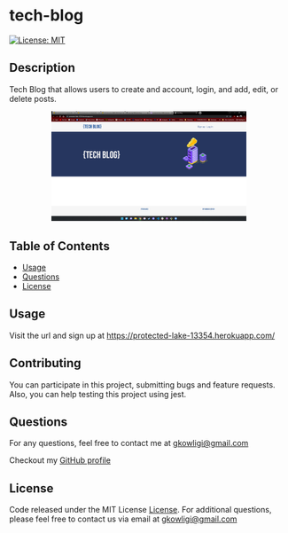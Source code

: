 # tech-blog

[![License: MIT](https://img.shields.io/badge/License-MIT-yellow.svg)](https://opensource.org/licenses/MIT)

## Description

Tech Blog that allows users to create and account, login, and add, edit, or delete posts.

<p align="center"><img src="./public/images/ScreenShot.png" width="70%"></p>

## Table of Contents

- [Usage](#usage)
- [Questions](#questions)
- [License](#license)

## Usage

Visit the url and sign up at https://protected-lake-13354.herokuapp.com/

## Contributing

You can participate in this project, submitting bugs and feature requests. Also, you can help testing this project using jest.

## Questions

For any questions, feel free to contact me at gkowligi@gmail.com

Checkout my [GitHub profile](https://github.com/gkowligi1392)

## License

Code released under the MIT License [License](https://choosealicense.com/licenses/mit/).
For additional questions, please feel free to contact us via email at gkowligi@gmail.com
